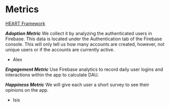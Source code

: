 # Metrics

[HEART Framework](https://docs.google.com/presentation/d/1CepfqPamzaQAuHvExnAJcx8lzAC3CjFAdWNMZ7Wc6q0/edit?usp=sharing)

***Adoption Metric***
We collect it by analyzing the authenticated users in Firebase. This data is located under the Authentication tab of the Firebase console. This will only tell us how many accounts are created, however, not unique users or if the accounts are currently active. 

- Alex
  
***Engagement Metric***
  Use Firebase analytics to record daily user logins and interactions within the app to calculate DAU.

 ***Happiness Metric***
 We will give each user a short survey to see their opinions on the app.
 
- Isis

